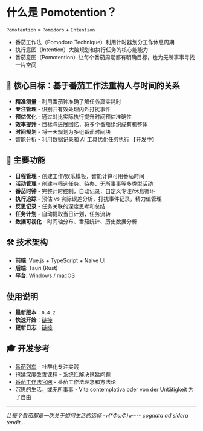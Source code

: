# 什么是 Pomotention？

`Pomotention` = `Pomodoro` + `Intention`

- 番茄工作法（Pomodoro Technique）利用计时器划分工作休息周期
- 执行意图（Intention）大脑规划和执行任务的核心能能力
- 番茄意图（Pomotention）让每个番茄周期都有明确目标，也为无所事事寻找一片空间

## 🎯 核心目标：基于番茄工作法重构人与时间的关系

- **精准测量** - 利用番茄钟准确了解任务真实耗时
- **专注管理** - 识别并有效处理内外打扰事件
- **预估优化** - 通过对比实际执行提升时间预估准确性
- **效率提升** - 目标与进展回忆，将多个番茄组织成有机整体
- **时间规划** - 将一天规划为多组番茄时间块
- 智能分析 - 利用数据记录和 AI 工具优化任务执行 【开发中】

## 🚀 主要功能

- **日程管理** - 创建工作/娱乐模板，智能计算可用番茄时间
- **活动管理** - 创建与筛选任务、待办、无所事事等多类型活动
- **番茄时钟** - 完整计时控制，自动记录，自定义专注/休息循环
- **执行追踪** - 预估 vs 实际误差分析，打扰事件记录，精力值管理
- **反思记录** - 任务关联的深度思考和总结
- **任务计划** - 自动提取当日计划，任务流转
- **数据可视化** - 时间轴分布、番茄统计、历史数据分析

## 🛠️ 技术架构

- **前端**: Vue.js + TypeScript + Naive UI
- **后端**: Tauri (Rust)
- **平台**: Windows / macOS

## 使用说明

- **最新版本**：`0.4.2`
- **快速开始**：[链接](getting-started.md)
- **更新日志**：[链接](dev-log/CHANGELOG.md)

## 🎓 开发参考

- [番茄列车](https://ebp.gesedna.com/pa-group-info-pomo/?rd=%2FEBPTsundoku%2F%3Frd%3D%2F) - 社群化专注实践
- [拖延深度改善课程](https://ebp.gesedna.com/product/delay_multi/?rd=%2F) - 系统性解决拖延问题
- [番茄工作法官网](https://www.pomodorotechnique.com/) - 番茄工作法理念和方法论
- [沉思的生活，或无所事事](https://book.douban.com/subject/36425441/) - Vita contemplativa oder von der Untätigkeit 为了自由

---

_让每个番茄都是一次关于如何生活的选择 -ฅ(\*ΦωΦ)ฅ---- cognata ad sidera tendit..._
